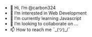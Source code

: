 - 👋 Hi, I’m @carbon324
- 👀 I’m interested in Web Development 
- 🌱 I’m currently learning Javascript
- 💞️ I’m looking to collaborate on ...
- 📫 How to reach me ¯\_(ツ)_/¯

<!---
carbon324/carbon324 is a ✨ special ✨ repository because its `README.md` (this file) appears on your GitHub profile.
You can click the Preview link to take a look at your changes.
--->

